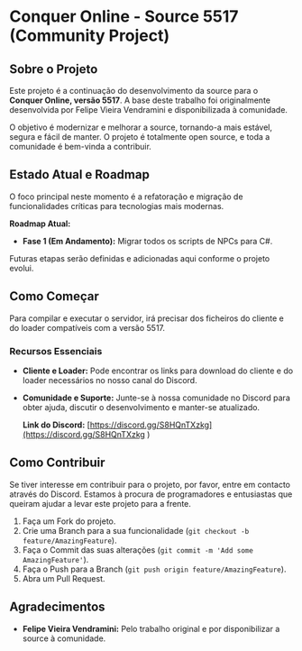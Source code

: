 # Conquer Online - Source 5517 (Community Project)

## Sobre o Projeto

Este projeto é a continuação do desenvolvimento da source para o **Conquer Online, versão 5517**. A base deste trabalho foi originalmente desenvolvida por Felipe Vieira Vendramini e disponibilizada à comunidade.

O objetivo é modernizar e melhorar a source, tornando-a mais estável, segura e fácil de manter. O projeto é totalmente open source, e toda a comunidade é bem-vinda a contribuir.

## Estado Atual e Roadmap

O foco principal neste momento é a refatoração e migração de funcionalidades críticas para tecnologias mais modernas.

**Roadmap Atual:**
*   **Fase 1 (Em Andamento):** Migrar todos os scripts de NPCs para C#.

Futuras etapas serão definidas e adicionadas aqui conforme o projeto evolui.

## Como Começar

Para compilar e executar o servidor, irá precisar dos ficheiros do cliente e do loader compatíveis com a versão 5517.

### Recursos Essenciais

*   **Cliente e Loader:** Pode encontrar os links para download do cliente e do loader necessários no nosso canal do Discord.
*   **Comunidade e Suporte:** Junte-se à nossa comunidade no Discord para obter ajuda, discutir o desenvolvimento e manter-se atualizado.

    **Link do Discord:** [https://discord.gg/S8HQnTXzkg](https://discord.gg/S8HQnTXzkg )

## Como Contribuir

Se tiver interesse em contribuir para o projeto, por favor, entre em contacto através do Discord. Estamos à procura de programadores e entusiastas que queiram ajudar a levar este projeto para a frente.

1.  Faça um Fork do projeto.
2.  Crie uma Branch para a sua funcionalidade (`git checkout -b feature/AmazingFeature`).
3.  Faça o Commit das suas alterações (`git commit -m 'Add some AmazingFeature'`).
4.  Faça o Push para a Branch (`git push origin feature/AmazingFeature`).
5.  Abra um Pull Request.

## Agradecimentos

*   **Felipe Vieira Vendramini:** Pelo trabalho original e por disponibilizar a source à comunidade.
